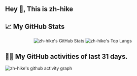 ## Hey 👋, This is zh-hike
<!-- ![zh-hike's GitHub stats](https://github-readme-stats.vercel.app/api?username=zh-hike&show_icons=true&theme=radical)
[![Top Langs](https://github-readme-stats.vercel.app/api/top-langs/?username=zh-hike&layout=compact)](https://github.com/zh-hike) -->
## 📈 My GitHub Stats

<p align="center">
    <img src="https://github-readme-stats.vercel.app/api/?username=zh-hike&theme=shades-of-purple&show_icons=true&count_private=true" alt="zh-hike's GitHub Stats">
    <!-- Top Langs - https://github.com/anuraghazra/github-readme-stats -->
    <img src="https://github-readme-stats.vercel.app/api/top-langs/?username=zh-hike&layout=compact&theme=tokyonight&hide=ejs,blade,html,css" alt="zh-hike's Top Langs">
</p>

## 👨‍💻 My GitHub activities of last 31 days.

<!-- https://github.com/ashutosh00710/github-readme-activity-graph -->
![zh-hike's github activity graph](https://activity-graph.herokuapp.com/graph?username=zh-hike&theme=react-dark&area=true&custom_title=Alex%20Pu's%20Contribution%20Graph)
